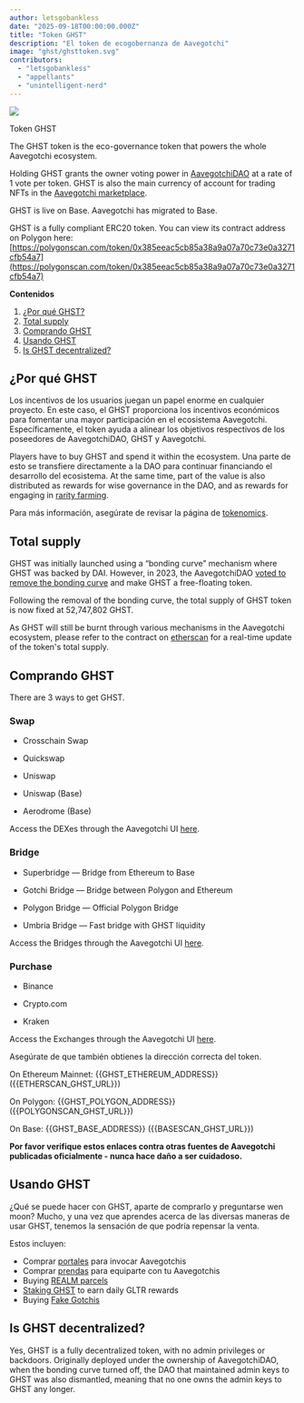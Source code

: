 ```yaml
---
author: letsgobankless
date: "2025-09-18T00:00:00.000Z"
title: "Token GHST"
description: "El token de ecogobernanza de Aavegotchi"
image: "ghst/ghsttoken.svg"
contributors:
  - "letsgobankless"
  - "appellants"
  - "unintelligent-nerd"
---
```


<div class="headerImageContainer">
<img class="headerImage" src="/ghst/ghst.gif">
<p class="headerImageText">Token GHST</p>
</div>

The GHST token is the eco-governance token that powers the whole Aavegotchi ecosystem.

Holding GHST grants the owner voting power in [AavegotchiDAO](/dao) at a rate of 1 vote per token. GHST is also the main currency of account for trading NFTs in the [Aavegotchi marketplace](/marketplace).

GHST is live on Base. Aavegotchi has migrated to Base.

GHST is a fully compliant ERC20 token. You can view its contract address on Polygon here: [https://polygonscan.com/token/0x385eeac5cb85a38a9a07a70c73e0a3271cfb54a7](https://polygonscan.com/token/0x385eeac5cb85a38a9a07a70c73e0a3271cfb54a7)

<div class="contentsBox">

**Contenidos**

<ol>
<li><a href=#why-ghst>¿Por qué GHST?</a></li>
<li><a href=#total-supply>Total supply</a></li>
<li><a href=#buying-ghst>Comprando GHST</a></li>
<li><a href=#using-ghst>Usando GHST</a></li>
<li><a href=#is-ghst-decentralized->Is GHST decentralized?</a></li>
</ol>

</div>

## ¿Por qué GHST


Los incentivos de los usuarios juegan un papel enorme en cualquier proyecto. En este caso, el GHST proporciona los incentivos económicos para fomentar una mayor participación en el ecosistema Aavegotchi. Específicamente, el token ayuda a alinear los objetivos respectivos de los poseedores de AavegotchiDAO, GHST y Aavegotchi.

Players have to buy GHST and spend it within the ecosystem. Una parte de esto se transfiere directamente a la DAO para continuar financiando el desarrollo del ecosistema. At the same time, part of the value is also distributed as rewards for wise governance in the DAO, and as rewards for engaging in [rarity farming](/rarity-farming).

Para más información, asegúrate de revisar la página de [tokenomics](/tokenomics).

## Total supply

GHST was initially launched using a “bonding curve” mechanism where GHST was backed by DAI. However, in 2023, the AavegotchiDAO [voted to remove the bonding curve](/aavegotchi-improvement-proposals-2023#close-the-ghst-bonding-curve) and make GHST a free-floating token.

Following the removal of the bonding curve, the total supply of GHST token is now fixed at 52,747,802 GHST.

As GHST will still be burnt through various mechanisms in the Aavegotchi ecosystem, please refer to the contract on [etherscan](https://etherscan.io/token/{{GHST_ETHEREUM_ADDRESS}}) for a real-time update of the token's total supply.

## Comprando GHST

There are 3 ways to get GHST.

### Swap

- Crosschain Swap

- Quickswap

- Uniswap

- Uniswap (Base)

- Aerodrome (Base)

Access the DEXes through the Aavegotchi UI [here](https://dapp.aavegotchi.com/get-tokens?p=swap).

### Bridge

- Superbridge — Bridge from Ethereum to Base

- Gotchi Bridge — Bridge between Polygon and Ethereum

- Polygon Bridge — Official Polygon Bridge

- Umbria Bridge — Fast bridge with GHST liquidity

Access the Bridges through the Aavegotchi UI [here](https://dapp.aavegotchi.com/get-tokens?p=bridge).

### Purchase

- Binance

- Crypto.com

- Kraken

Access the Exchanges through the Aavegotchi UI [here](https://dapp.aavegotchi.com/get-tokens?p=purchase).

Asegúrate de que también obtienes la dirección correcta del token.

On Ethereum Mainnet: {{GHST_ETHEREUM_ADDRESS}} ({{ETHERSCAN_GHST_URL}})

On Polygon: {{GHST_POLYGON_ADDRESS}} ({{POLYGONSCAN_GHST_URL}})

On Base: {{GHST_BASE_ADDRESS}} ({{BASESCAN_GHST_URL}})

**Por favor verifique estos enlaces contra otras fuentes de Aavegotchi publicadas oficialmente - nunca hace daño a ser cuidadoso.**

## Usando GHST

¿Qué se puede hacer con GHST, aparte de comprarlo y preguntarse wen moon? Mucho, y una vez que aprendes acerca de las diversas maneras de usar GHST, tenemos la sensación de que podría repensar la venta.

Estos incluyen:

- Comprar [portales](/portals) para invocar Aavegotchis
- Comprar [prendas](/wearables) para equiparte con tu Aavegotchis
- Buying [REALM parcels](/gotchiverse)
- [Staking GHST](/staking) to earn daily GLTR rewards
- Buying [Fake Gotchis](https://www.fakegotchis.com/)

## Is GHST decentralized?

Yes, GHST is a fully decentralized token, with no admin privileges or backdoors. Originally deployed under the ownership of AavegotchiDAO, when the bonding curve turned off, the DAO that maintained admin keys to GHST was also dismantled, meaning that no one owns the admin keys to GHST any longer.
